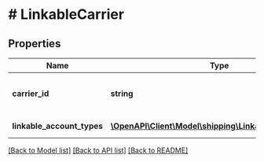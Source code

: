 # # LinkableCarrier

## Properties

Name | Type | Description | Notes
------------ | ------------- | ------------- | -------------
**carrier_id** | **string** | The carrier identifier for the offering, provided by the carrier. | [optional]
**linkable_account_types** | [**\OpenAPI\Client\Model\shipping\LinkableAccountType[]**](LinkableAccountType.md) | A list of LinkableAccountType | [optional]

[[Back to Model list]](../../README.md#models) [[Back to API list]](../../README.md#endpoints) [[Back to README]](../../README.md)
